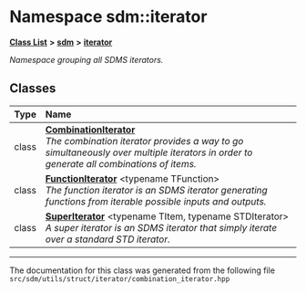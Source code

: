 
# Namespace sdm::iterator

<link rel="stylesheet" href="https://cdnjs.cloudflare.com/ajax/libs/KaTeX/0.5.1/katex.min.css">
<link rel="stylesheet" href="https://cdn.jsdelivr.net/github-markdown-css/2.2.1/github-markdown.css"/>



[**Class List**](annotated.md) **>** [**sdm**](namespacesdm.md) **>** [**iterator**](namespacesdm_1_1iterator.md)



_Namespace grouping all SDMS iterators._ 











## Classes

| Type | Name |
| ---: | :--- |
| class | [**CombinationIterator**](classsdm_1_1iterator_1_1CombinationIterator.md) <br>_The combination iterator provides a way to go simultaneously over multiple iterators in order to generate all combinations of items._  |
| class | [**FunctionIterator**](classsdm_1_1iterator_1_1FunctionIterator.md) &lt;typename TFunction&gt;<br>_The function iterator is an SDMS iterator generating functions from iterable possible inputs and outputs._  |
| class | [**SuperIterator**](classsdm_1_1iterator_1_1SuperIterator.md) &lt;typename TItem, typename STDIterator&gt;<br>_A super iterator is an SDMS iterator that simply iterate over a standard STD iterator._  |














------------------------------
The documentation for this class was generated from the following file `src/sdm/utils/struct/iterator/combination_iterator.hpp`